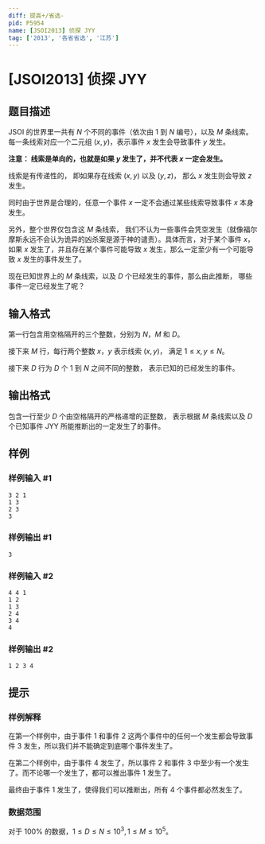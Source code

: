 ```yaml
---
diff: 提高+/省选-
pid: P5954
name: [JSOI2013] 侦探 JYY
tag: ['2013', '各省省选', '江苏']
---
```

# [JSOI2013] 侦探 JYY
## 题目描述

JSOI 的世界里一共有 $N$ 个不同的事件（依次由 $1$ 到 $N$ 编号），以及 $M$ 条线索。每一条线索对应一个二元组 $(x,y)$，表示事件 $x$ 发生会导致事件 $y$ 发生。

**注意： 线索是单向的，也就是如果 $y$ 发生了，并不代表 $x$ 一定会发生。**

线索是有传递性的， 即如果存在线索 $(x,y)$ 以及 $(y,z)$， 那么 $x$ 发生则会导致 $z$ 发生。

同时由于世界是合理的，任意一个事件 $x$ 一定不会通过某些线索导致事件 $x$ 本身发生。

另外，整个世界仅包含这 $M$ 条线索， 我们不认为一些事件会凭空发生（就像福尔摩斯永远不会认为诡异的凶杀案是源于神的谴责）。具体而言，对于某个事件 $x$， 如果 $x$ 发生了，并且存在某个事件可能导致 $x$ 发生，那么一定至少有一个可能导致 $x$ 发生的事件发生了。

现在已知世界上的 $M$ 条线索，以及 $D$ 个已经发生的事件，那么由此推断，
哪些事件一定已经发生了呢？
## 输入格式

第一行包含用空格隔开的三个整数，分别为 $N$，$M$ 和 $D$。

接下来 $M$ 行，每行两个整数 $x$，$y$ 表示线索 $(x,y)$， 满足 $1\leq x,y\leq N$。

接下来 $D$ 行为 $D$ 个 $1$ 到 $N$ 之间不同的整数， 表示已知的已经发生的事件。
## 输出格式

包含一行至少 $D$ 个由空格隔开的严格递增的正整数， 表示根据 $M$ 条线索以及 $D$ 个已知事件 JYY 所能推断出的一定发生了的事件。
## 样例

### 样例输入 #1
```
3 2 1
1 3
2 3
3
```
### 样例输出 #1
```
3
```
### 样例输入 #2
```
4 4 1
1 2
1 3
2 4
3 4
4
```
### 样例输出 #2
```
1 2 3 4
```
## 提示

### 样例解释

在第一个样例中，由于事件 $1$ 和事件 $2$ 这两个事件中的任何一个发生都会导致事件 $3$ 发生，所以我们并不能确定到底哪个事件发生了。

在第二个样例中，由于事件 $4$ 发生了，所以事件 $2$ 和事件 $3$ 中至少有一个发生了。而不论哪一个发生了，都可以推出事件 $1$ 发生了。

最终由于事件 $1$ 发生了，使得我们可以推断出，所有 $4$ 个事件都必然发生了。

### 数据范围

对于 $100\%$ 的数据，$1\leq D\leq N\leq 10^3,1\leq M\leq 10^5$。
